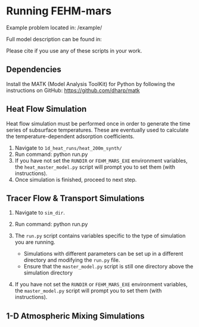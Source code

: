 Running FEHM-mars
=================

Example problem located in:
    <REPO>/example/

Full model description can be found in:
    <JGR Citation>

Please cite if you use any of these scripts in your work. 


Dependencies
------------

Install the MATK (Model Analysis ToolKit) for Python by following the instructions on GitHub:
    https://github.com/dharp/matk


Heat Flow Simulation
--------------------

Heat flow simulation must be performed once in order to generate the time
series of subsurface temperatures. These are eventually used to calculate the
temperature-dependent adsorption coefficients. 

1. Navigate to ``1d_heat_runs/heat_200m_synth/`` 
2. Run command:
    python run.py
3. If you have not set the ``RUNDIR`` or ``FEHM_MARS_EXE`` environment variables, the ``heat_master_model.py`` script will prompt you to set them (with instructions). 
4. Once simulation is finished, proceed to next step. 


Tracer Flow & Transport Simulations
-----------------------------------

1. Navigate to ``sim_dir``.
2. Run command:
    python run.py
3. The ``run.py`` script contains variables specific to the type of simulation you are running. 
    
    - Simulations with different parameters can be set up in a different directory and modifying the ``run.py`` file. 
    - Ensure that the ``master_model.py`` script is still one directory above the simulation directory 
4. If you have not set the ``RUNDIR`` or ``FEHM_MARS_EXE`` environment variables, the ``master_model.py`` script will prompt you to set them (with instructions). 


1-D Atmospheric Mixing Simulations
----------------------------------

